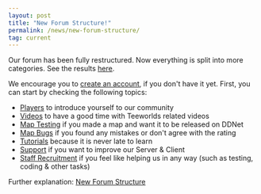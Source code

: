 ```yaml
---
layout: post
title: "New Forum Structure!"
permalink: /news/new-forum-structure/
tag: current
---
```

Our forum has been fully restructured. Now everything is split into more categories. See the results <a href="//forum.ddnet.tw/">here</a>.

We encourage you to <a href="//forum.ddnet.tw/ucp.php?mode=register">create an account</a>, if you don't have it yet.
First, you can start by checking the following topics:
<ul>
  <li><a href="//forum.ddnet.tw/viewforum.php?f=15">Players</a> to introduce yourself to our community</li>
  <li><a href="//forum.ddnet.tw/viewforum.php?f=20">Videos</a> to have a good time with Teeworlds related videos</li>
  <li><a href="//forum.ddnet.tw/viewforum.php?f=9">Map Testing</a> if you made a map and want it to be released on DDNet</li>
  <li><a href="//forum.ddnet.tw/viewforum.php?f=37">Map Bugs</a> if you found any mistakes or don't agree with the rating</li>
  <li><a href="//forum.ddnet.tw/viewforum.php?f=16">Tutorials</a> because it is never late to learn</li>
  <li><a href="//forum.ddnet.tw/viewforum.php?f=32">Support</a> if you want to improve our Server & Client</li>
  <li><a href="//forum.ddnet.tw/viewforum.php?f=69">Staff Recruitment</a> if you feel like helping us in any way (such as testing, coding & other tasks)</li>
</ul>
Further explanation: <a href="//forum.ddnet.tw/viewtopic.php?f=3&t=2564">New Forum Structure</a>
